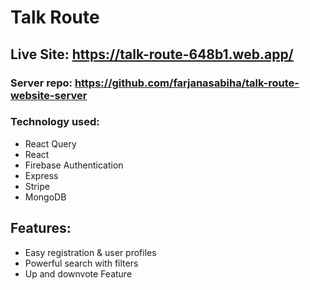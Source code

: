 # Talk Route

## Live Site: https://talk-route-648b1.web.app/

### Server repo: https://github.com/farjanasabiha/talk-route-website-server

### Technology used:

- React Query
- React
- Firebase Authentication
- Express
- Stripe
- MongoDB

## Features:

- Easy registration & user profiles
- Powerful search with filters
- Up and downvote Feature
